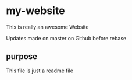 # my-website

This is really an awesome Website

Updates made on master on Github before rebase

## purpose

This file is just a readme file
